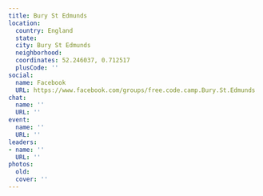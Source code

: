 ```yaml
---
title: Bury St Edmunds
location:
  country: England
  state: 
  city: Bury St Edmunds
  neighborhood: 
  coordinates: 52.246037, 0.712517
  plusCode: ''
social:
  name: Facebook
  URL: https://www.facebook.com/groups/free.code.camp.Bury.St.Edmunds
chat:
  name: ''
  URL: ''
event:
  name: ''
  URL: ''
leaders:
- name: ''
  URL: ''
photos:
  old: 
  cover: ''
---
```


